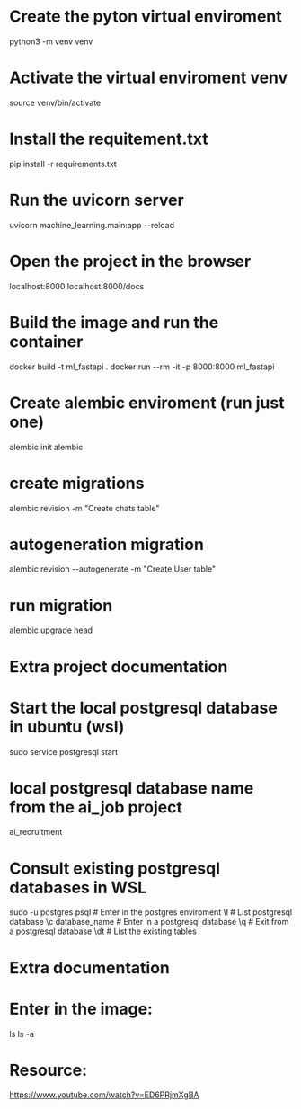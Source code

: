 # Create the pyton virtual enviroment
python3 -m venv venv

# Activate the virtual enviroment venv
source venv/bin/activate

# Install the requitement.txt
pip install -r requirements.txt

# Run the uvicorn server
uvicorn machine_learning.main:app --reload

# Open the project in the browser
localhost:8000
localhost:8000/docs

# Build the image and run the container
docker build -t ml_fastapi .
docker run --rm -it -p 8000:8000 ml_fastapi

# Create alembic enviroment (run just one)
alembic init alembic

# create migrations
alembic revision -m "Create chats table"

# autogeneration migration
alembic revision --autogenerate -m "Create User table"

# run migration
alembic upgrade head



# Extra project documentation

# Start the local postgresql database in ubuntu (wsl)
sudo service postgresql start

# local postgresql database name from the ai_job project
ai_recruitment

# Consult existing postgresql databases in WSL
sudo -u postgres psql     # Enter in the postgres enviroment
\l                        # List postgresql database
\c database_name          # Enter in a postgresql database
\q                        # Exit from a postgresql database
\dt                       # List the existing tables



# Extra documentation

# Enter in the image:
ls
ls -a

# Resource:
https://www.youtube.com/watch?v=ED6PRjmXgBA